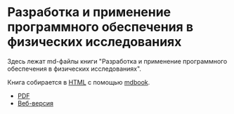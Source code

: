 # Разработка и применение программного обеспечения в физических исследованиях

Здесь лежат md-файлы книги "Разработка и применение программного обеспечения в физических исследованиях".

Книга собирается в [HTML](https://fuodorov.github.io/physicist-developer-book) с помощью
[mdbook](https://rust-lang.github.io/mdBook/).

* [PDF](https://github.com/fuodorov/physicist-developer-book/releases)
* [Веб-версия](https://fuodorov.github.io/physicist-developer-book)

